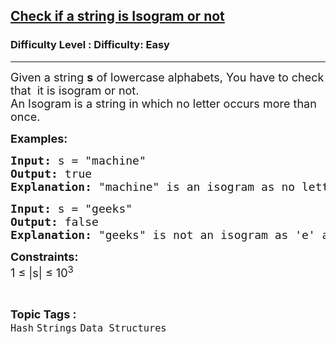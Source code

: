 <h2><a href="https://www.geeksforgeeks.org/problems/check-if-a-string-is-isogram-or-not-1587115620/0">Check if a string is Isogram or not</a></h2><h3>Difficulty Level : Difficulty: Easy</h3><hr><div class="problems_problem_content__Xm_eO"><p><span style="font-size: 18px;">Given a string <strong>s</strong> of lowercase alphabets, You have to check that&nbsp; it is isogram or not. <br>An Isogram is a string in which no letter occurs more than once.</span></p>
<p><span style="font-size: 18px;"><strong>Examples:</strong></span></p>
<pre><span style="font-size: 18px;"><strong>Input: </strong>s = "machine"
<strong>Output: </strong>true<strong>
Explanation: </strong>"machine" is an isogram as no letter has appeared twice. so we return true.
</span></pre>
<pre><span style="font-size: 18px;"><strong>Input: </strong>s = "geeks"
<strong>Output: </strong>false<strong>
Explanation: </strong>"geeks" is not an isogram as 'e' appears twice. so we return false.</span></pre>
<p><span style="font-size: 18px;"><strong>Constraints:</strong><br>1 ≤ |s| ≤ 10<sup>3</sup></span></p></div><br><p><span style=font-size:18px><strong>Topic Tags : </strong><br><code>Hash</code>&nbsp;<code>Strings</code>&nbsp;<code>Data Structures</code>&nbsp;
